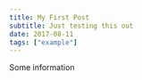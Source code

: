 ```yaml
---
title: My First Post
subtitle: Just testing this out
date: 2017-08-11
tags: ["example"]
---
```


Some information
